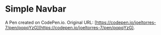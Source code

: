 # Simple Navbar

A Pen created on CodePen.io. Original URL: [https://codepen.io/joeltorres-7/pen/popqYzG](https://codepen.io/joeltorres-7/pen/popqYzG).

